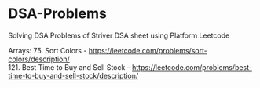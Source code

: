 # DSA-Problems
Solving DSA Problems of Striver DSA sheet using Platform Leetcode

Arrays:
75. Sort Colors - https://leetcode.com/problems/sort-colors/description/</br> 
121. Best Time to Buy and Sell Stock - https://leetcode.com/problems/best-time-to-buy-and-sell-stock/description/</br> 
    
